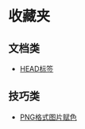 # 收藏夹

## 文档类
- [HEAD标签](https://github.com/Amery2010/HEAD#meta-%E6%A0%87%E7%AD%BE)

## 技巧类
- [PNG格式图片赋色](https://www.zhangxinxu.com/wordpress/2016/06/png-icon-change-color-by-css/)